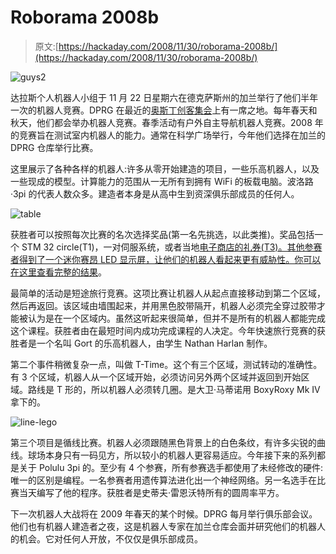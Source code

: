 # Roborama 2008b

> 原文:[https://hackaday.com/2008/11/30/roborama-2008b/](https://hackaday.com/2008/11/30/roborama-2008b/)

![guys2](../Images/860153786555cdf718b09c7882c28651.png "guys2")

达拉斯个人机器人小组于 11 月 22 日星期六在德克萨斯州的加兰举行了他们半年一次的机器人竞赛。DPRG 在最近的[奥斯丁创客集会](http://hackaday.com/2008/10/19/maker-faire-austin-2008-in-pictures/ "Austin Maker Faire")上有一席之地。每年春天和秋天，他们都会举办机器人竞赛。春季活动有户外自主导航机器人竞赛。2008 年的竞赛旨在测试室内机器人的能力。通常在科学广场举行，今年他们选择在加兰的 DPRG 仓库举行比赛。

这里展示了各种各样的机器人:许多从零开始建造的项目，一些乐高机器人，以及一些现成的模型。计算能力的范围从一无所有到拥有 WiFi 的板载电脑。波洛路·3pi 的代表人数众多。建造者本身是从高中生到资深俱乐部成员的任何人。

![table](../Images/36ea1b0211b1c37e24cc12e73a97e985.png "table")

获胜者可以按照每次比赛的名次选择奖品(第一名先挑选，以此类推)。奖品包括一个 STM 32 circle(T1)，一对伺服系统，或者当地[电子商店的礼券(T3)。其他参赛者得到了一个迷你赛昂 LED 显示屏，让他们的机器人看起来更有威胁性。你可以在这里查看完整的](http://www.tannerelectronics.com/ "electronics store")[结果](http://www.deltagr.com/dprg/Roborama2008B_Scores.htm "contest web site")。

最简单的活动是短途旅行竞赛。这项比赛让机器人从起点直接移动到第二个区域，然后再返回。该区域由墙围起来，并用黑色胶带隔开，机器人必须完全穿过胶带才能被认为是在一个区域内。虽然这听起来很简单，但并不是所有的机器人都能完成这个课程。获胜者由在最短时间内成功完成课程的人决定。今年快速旅行竞赛的获胜者是一个名叫 Gort 的乐高机器人，由学生 Nathan Harlan 制作。

第二个事件稍微复杂一点，叫做 T-Time。这个有三个区域，测试转动的准确性。有 3 个区域，机器人从一个区域开始，必须访问另外两个区域并返回到开始区域。路线是 T 形的，所以机器人必须转几圈。是大卫·马蒂诺用 BoxyRoxy Mk IV 拿下的。

![line-lego](../Images/0d4473760730a6b4f9a28b707784ca06.png "line-lego")

第三个项目是循线比赛。机器人必须跟随黑色背景上的白色条纹，有许多尖锐的曲线。球场本身只有一码见方，所以较小的机器人更容易适应。今年接下来的系列都是关于 Polulu 3pi 的。至少有 4 个参赛，所有参赛选手都使用了未经修改的硬件:唯一的区别是编程。一名参赛者用遗传算法进化出一个神经网络。另一名选手在比赛当天编写了他的程序。获胜者是史蒂夫·雷恩沃特所有的圆周率平方。

下一次机器人大战将在 2009 年春天的某个时候。DPRG 每月举行俱乐部会议。他们也有机器人建造者之夜，这是机器人专家在加兰仓库会面并研究他们的机器人的机会。它对任何人开放，不仅仅是俱乐部成员。